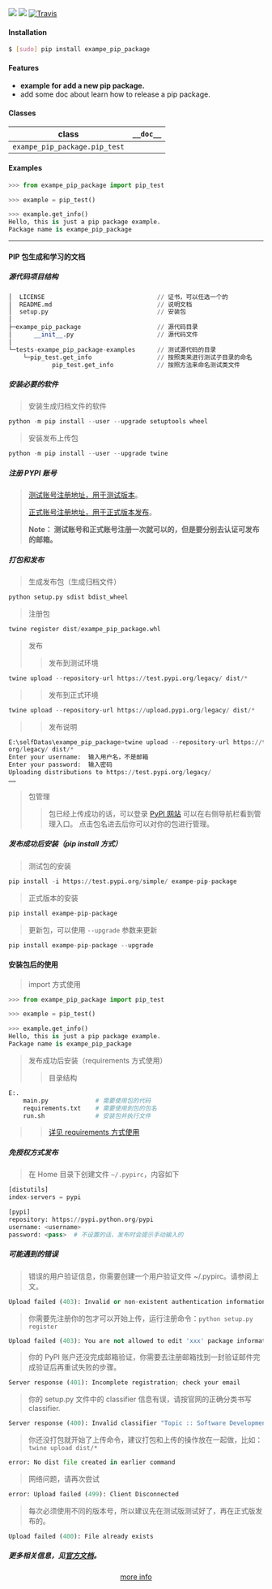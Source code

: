[![](https://img.shields.io/pypi/pyversions/dict.svg?longCache=True)](https://pypi.org/project/exampe-pip-package/)
[![](https://img.shields.io/pypi/v/dict.svg?maxAge=3600)](https://pypi.org/project/exampe-pip-package/)
[![Travis](https://api.travis-ci.org/looking-for-a-job/dict.py.svg?branch=master)](https://travis-ci.org/looking-for-a-job/dict.py/)

#### Installation
```bash
$ [sudo] pip install exampe_pip_package
```

#### Features
*   **example for add a new pip package.**
*   add some doc about learn how to release a pip package.

#### Classes
class|`__doc__`
-|-
`exampe_pip_package.pip_test` |

#### Examples
```python
>>> from exampe_pip_package import pip_test

>>> example = pip_test()

>>> example.get_info()
Hello, this is just a pip package example.
Package name is exampe_pip_package

```
---

#### PIP 包生成和学习的文档

##### 源代码项目结构

```python
│  LICENSE                               // 证书，可以任选一个的
│  README.md                             // 说明文档
│  setup.py                              // 安装包
│
├─exampe_pip_package                     // 源代码目录
│      __init__.py                       // 源代码文件
│
└─tests-exampe_pip_package-examples      // 测试源代码的目录
    └─pip_test.get_info                  // 按照类来进行测试子目录的命名
            pip_test.get_info            // 按照方法来命名测试类文件
```

##### 安装必要的软件
> 安装生成归档文件的软件
```python
python -m pip install --user --upgrade setuptools wheel
```

> 安装发布上传包
```python
python -m pip install --user --upgrade twine
```

##### 注册 PYPI 账号
> [测试账号注册地址，用于测试版本](https://test.pypi.org/manage/projects/)。
>
> [正式账号注册地址，用于正式版本发布](https://pypi.org/manage/projects/)。
>
> **Note： 测试账号和正式账号注册一次就可以的，但是要分别去认证可发布的邮箱。**


##### 打包和发布
> 生成发布包（生成归档文件）
```python
python setup.py sdist bdist_wheel
```

> 注册包
```Python
twine register dist/exampe_pip_package.whl
```

> 发布
>
>> 发布到测试环境
```python
twine upload --repository-url https://test.pypi.org/legacy/ dist/*
```
>>
>> 发布到正式环境
```python
twine upload --repository-url https://upload.pypi.org/legacy/ dist/*
```
>>
>> 发布说明
```python
E:\selfDatas\exampe_pip_package>twine upload --repository-url https://test.pypi.
org/legacy/ dist/*
Enter your username:  输入用户名，不是邮箱
Enter your password:  输入密码
Uploading distributions to https://test.pypi.org/legacy/
……

```

> 包管理
>> 包已经上传成功的话，可以登录 [PyPI 网站](https://pypi.org/) 可以在右侧导航栏看到管理入口。
>> 点击包名进去后你可以对你的包进行管理。


##### 发布成功后安装（pip install 方式）
> 测试包的安装
```python
pip install -i https://test.pypi.org/simple/ exampe-pip-package
```

> 正式版本的安装
```python
pip install exampe-pip-package
```

> 更新包，可以使用 `--upgrade` 参数来更新
```python
pip install exampe-pip-package --upgrade
```

#### 安装包后的使用
> import 方式使用
```python
>>> from exampe_pip_package import pip_test

>>> example = pip_test()

>>> example.get_info()
Hello, this is just a pip package example.
Package name is exampe_pip_package

```

> 发布成功后安装（requirements 方式使用）
>> 目录结构
```python
E:.
    main.py             # 需要使用包的代码
    requirements.txt    # 需要使用到包的包名
    run.sh              # 安装包并执行文件
```
>> [详见 requirements 方式使用](/test-requirements_type-example)

##### 免授权方式发布
> 在 Home 目录下创建文件 `~/.pypirc`，内容如下
``` python
[distutils]
index-servers = pypi

[pypi]
repository: https://pypi.python.org/pypi
username: <username>
password: <pass>  # 不设置的话，发布时会提示手动输入的
```

##### 可能遇到的错误
> 错误的用户验证信息，你需要创建一个用户验证文件 ~/.pypirc。请参阅上文。
```python
Upload failed (403): Invalid or non-existent authentication information.
```

> 你需要先注册你的包才可以开始上传，运行注册命令：`python setup.py register`
```python
Upload failed (403): You are not allowed to edit 'xxx' package information
```

> 你的 PyPI 账户还没完成邮箱验证，你需要去注册邮箱找到一封验证邮件完成验证后再重试失败的步骤。
```python
Server response (401): Incomplete registration; check your email
```

> 你的 setup.py 文件中的 classifier 信息有误，请按官网的正确分类书写classifier.
```python
Server response (400): Invalid classifier "Topic :: Software Development :: Utilities"
```

> 你还没打包就开始了上传命令，建议打包和上传的操作放在一起做，比如：`twine upload dist/*`
```python
error: No dist file created in earlier command
```

> 网络问题，请再次尝试
```python
error: Upload failed (499): Client Disconnected
```

> 每次必须使用不同的版本号，所以建议先在测试版测试好了，再在正式版发布的。
```python
Upload failed (400): File already exists
```

##### 更多相关信息，见[官方文档](https://packaging.python.org/)。


<p align="center">
    <a href="https://github.com/xingangshi">more info</a>
</p>
